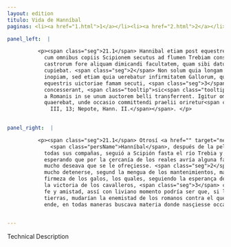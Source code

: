 ```yaml
---
layout: edition
titulo: Vida de Hanníbal
paginas: <li><a href="1.html">1</a></li><li><a href="2.html">2</a></li><li><a href="3.html">3</a></li><li><a href="4.html">4</a></li><li><a href="5.html">5</a></li><li><a href="6.html">6</a></li><li><a href="7.html">7</a></li><li><a href="8.html">8</a></li><li><a href="9.html">9</a></li><li><a href="10.html">10</a></li><li><a href="11.html">11</a></li><li><a href="12.html">12</a></li><li><a href="13.html">13</a></li><li><a href="14.html">14</a></li><li><a href="15.html">15</a></li><li><a href="16.html">16</a></li><li><a href="17.html">17</a></li><li><a href="18.html">18</a></li><li><a href="19.html">19</a></li><li><a href="20.html">20</a></li><li><a href="21.html">21</a></li><li><a href="22.html">22</a></li><li><a href="23.html">23</a></li><li><a href="24.html">24</a></li><li><a href="25.html">25</a></li><li><a href="26.html">26</a></li><li><a href="27.html">27</a></li><li><a href="28.html">28</a></li><li><a href="29.html">29</a></li><li><a href="30.html">30</a></li><li><a href="31.html">31</a></li><li><a href="32.html">32</a></li><li><a href="33.html">33</a></li><li><a href="34.html">34</a></li><li><a href="35.html">35</a></li><li><a href="36.html">36</a></li><li><a href="37.html">37</a></li><li><a href="38.html">38</a></li><li><a href="39.html">39</a></li><li><a href="40.html">40</a></li><li><a href="41.html">41</a></li><li><a href="42.html">42</a></li><li><a href="43.html">43</a></li><li><a href="44.html">44</a></li><li><a href="45.html">45</a></li><li><a href="46.html">46</a></li><li><a href="47.html">47</a></li><li><a href="48.html">48</a></li><li><a href="49.html">49</a></li><li><a href="50.html">50</a></li><li><a href="51.html">51</a></li><li><a href="52.html">52</a></li><li><a href="53.html">53</a></li><li><a href="54.html">54</a></li><li><a href="55.html">55</a></li><li><a href="56.html">56</a></li><li><a href="57.html">57</a></li><li><a href="58.html">58</a></li><li><a href="59.html">59</a></li><li><a href="60.html">60</a></li><li><a href="61.html">61</a></li><li><a href="62.html">62</a></li><li><a href="63.html">63</a></li><li><a href="64.html">64</a></li><li><a href="65.html">65</a></li><li><a href="66.html">66</a></li><li><a href="67.html">67</a></li><li><a href="68.html">68</a></li><li><a href="69.html">69</a></li><li><a href="70.html">70</a></li><li><a href="71.html">71</a></li><li><a href="72.html">72</a></li><li><a href="73.html">73</a></li><li><a href="74.html">74</a></li><li><a href="75.html">75</a></li><li><a href="76.html">76</a></li><li><a href="77.html">77</a></li><li><a href="78.html">78</a></li><li><a href="79.html">79</a></li><li><a href="80.html">80</a></li><li><a href="81.html">81</a></li><li><a href="82.html">82</a></li><li><a href="83.html">83</a></li><li><a href="84.html">84</a></li><li><a href="85.html">85</a></li><li><a href="86.html">86</a></li><li><a href="87.html">87</a></li><li><a href="88.html">88</a></li><li><a href="89.html">89</a></li><li><a href="90.html">90</a></li><li><a href="91.html">91</a></li><li><a href="92.html">92</a></li><li><a href="93.html">93</a></li><li><a href="94.html">94</a></li><li><a href="95.html">95</a></li><li><a href="96.html">96</a></li>

panel_left:  |

          <p><span class="seg">21.1</span> Hannibal etiam post equestrem pugnam
            cum omnibus copiis Scipionem secutus ad flumen Trebiam consederat, sperans propinquitate
            castrorum fore aliquam dimicandi facultatem, quam sibi datum iri uehementissime
            cupiebat. <span class="seg">2</span> Non solum quia longam moram sustinere non poterat ob commeatus
            inopiam, sed etiam quia uerebatur infirmitatem Gallorum, qui et spem nouarum rerum et
            equestris uictoriae famam secuti, <span class="seg">3</span> ut facile in suam fidem atque amicitiam
            concesserant, <span class="tooltip">sic<span class="tooltiptext">sed #F sit #r </span></span> etiam leui momento fieri posse credebat, ut durante in suis sedibus bello, odium
            a Romanis in se unum auctorem belli transferrent. Igitur omnibus modis materiem
            quaerebat, unde occasio committendi praelii oriretur<span class="nota"><sup>20</sup><span class="texto_nota">Livio XXI, 55; Polibio
              III, 13; Nepote, Hann. II.</span></span>. </p>
        

panel_right:  |

          <p><span class="seg">21.1</span> Otrosí <a href="" target="new"><img class="facs" src="../public/images/1491/1491.jpg"/></a>[169r,b]
              <span class="persName">Hanníbal</span>, después de la pelea que se fiziera entre cavalleros con
            todas sus compañas, seguió a Scipión fasta el río Trebia y aposentose ende çerca,
            esperando que por la çercanía de los reales avría alguna facultad de pelear, que él muy
            mucho deseava que se le ofreçiesse. <span class="seg">2</span> Non sólamente porque él no podía allí
            mucho detenerse, segund la mengua de los mantenimientos, mas aun porque temía la poca
            firmeza de los galos, los quales, seguiendo la esperança de las novedades y la fama de
            la victoria de los cavalleros, <span class="seg">3</span> creýa que, segund de ligero venieran en su
            fe y amistad, assí con liviano momento podría ser que, si la guerra durasse en sus
            tierras, mudarían la enemistad de los romanos contra el que era auctor de la guerra. Por
            ende, en todas maneras buscava materia donde nasçiesse occasión de cometer batalla.</p>
        

---
```


Technical Description 